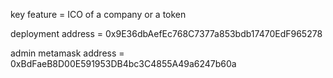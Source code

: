 key feature = ICO of a company or a token 

deployment address = 0x9E36dbAefEc768C7377a853bdb17470EdF965278

admin metamask address = 0xBdFaeB8D00E591953DB4bc3C4855A49a6247b60a
